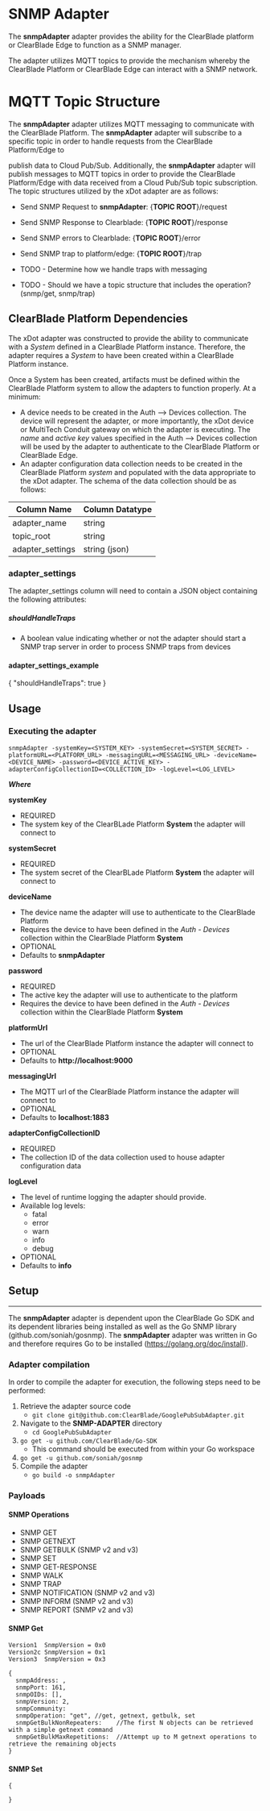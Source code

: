 # SNMP Adapter

The __snmpAdapter__ adapter provides the ability for the ClearBlade platform or ClearBlade Edge to function as a SNMP manager. 

The adapter utilizes MQTT topics to provide the mechanism whereby the ClearBlade Platform or ClearBlade Edge can interact with a SNMP network.

# MQTT Topic Structure
The __snmpAdapter__ adapter utilizes MQTT messaging to communicate with the ClearBlade Platform. The __snmpAdapter__ adapter will subscribe to a specific topic in order to handle requests from the ClearBlade Platform/Edge to 

publish data to Cloud Pub/Sub. Additionally, the __snmpAdapter__ adapter will publish messages to MQTT topics in order to provide the ClearBlade Platform/Edge with data received from a Cloud Pub/Sub topic subscription. The topic structures utilized by the xDot adapter are as follows:

  * Send SNMP Request to __snmpAdapter__: {__TOPIC ROOT__}/request
  * Send SNMP Response to Clearblade: {__TOPIC ROOT__}/response
  * Send SNMP errors to Clearblade: {__TOPIC ROOT__}/error
  * Send SNMP trap to platform/edge: {__TOPIC ROOT__}/trap


 * TODO - Determine how we handle traps with messaging
 * TODO - Should we have a topic structure that includes the operation? (snmp/get, snmp/trap)



## ClearBlade Platform Dependencies
The xDot adapter was constructed to provide the ability to communicate with a _System_ defined in a ClearBlade Platform instance. Therefore, the adapter requires a _System_ to have been created within a ClearBlade Platform instance.

Once a System has been created, artifacts must be defined within the ClearBlade Platform system to allow the adapters to function properly. At a minimum: 

  * A device needs to be created in the Auth --> Devices collection. The device will represent the adapter, or more importantly, the xDot device or MultiTech Conduit gateway on which the adapter is executing. The _name_ and _active key_ values specified in the Auth --> Devices collection will be used by the adapter to authenticate to the ClearBlade Platform or ClearBlade Edge. 
  * An adapter configuration data collection needs to be created in the ClearBlade Platform _system_ and populated with the data appropriate to the xDot adapter. The schema of the data collection should be as follows:


| Column Name      | Column Datatype |
| ---------------- | --------------- |
| adapter_name     | string          |
| topic_root       | string          |
| adapter_settings | string (json)   |

### adapter_settings
The adapter_settings column will need to contain a JSON object containing the following attributes:

##### shouldHandleTraps
* A boolean value indicating whether or not the adapter should start a SNMP trap server in order to process SNMP traps from devices


#### adapter_settings_example
{
  "shouldHandleTraps": true
}

## Usage

### Executing the adapter

`snmpAdapter -systemKey=<SYSTEM_KEY> -systemSecret=<SYSTEM_SECRET> -platformURL=<PLATFORM_URL> -messagingURL=<MESSAGING_URL> -deviceName=<DEVICE_NAME> -password=<DEVICE_ACTIVE_KEY> -adapterConfigCollectionID=<COLLECTION_ID> -logLevel=<LOG_LEVEL>`

   __*Where*__ 

   __systemKey__
  * REQUIRED
  * The system key of the ClearBLade Platform __System__ the adapter will connect to

   __systemSecret__
  * REQUIRED
  * The system secret of the ClearBLade Platform __System__ the adapter will connect to
   
   __deviceName__
  * The device name the adapter will use to authenticate to the ClearBlade Platform
  * Requires the device to have been defined in the _Auth - Devices_ collection within the ClearBlade Platform __System__
  * OPTIONAL
  * Defaults to __snmpAdapter__
   
   __password__
  * REQUIRED
  * The active key the adapter will use to authenticate to the platform
  * Requires the device to have been defined in the _Auth - Devices_ collection within the ClearBlade Platform __System__
   
   __platformUrl__
  * The url of the ClearBlade Platform instance the adapter will connect to
  * OPTIONAL
  * Defaults to __http://localhost:9000__

   __messagingUrl__
  * The MQTT url of the ClearBlade Platform instance the adapter will connect to
  * OPTIONAL
  * Defaults to __localhost:1883__

   __adapterConfigCollectionID__
  * REQUIRED 
  * The collection ID of the data collection used to house adapter configuration data

   __logLevel__
  * The level of runtime logging the adapter should provide.
  * Available log levels:
    * fatal
    * error
    * warn
    * info
    * debug
  * OPTIONAL
  * Defaults to __info__


## Setup
---
The __snmpAdapter__ adapter is dependent upon the ClearBlade Go SDK and its dependent libraries being installed as well as the Go SNMP library (github.com/soniah/gosnmp). The __snmpAdapter__ adapter was written in Go and therefore requires Go to be installed (https://golang.org/doc/install).


### Adapter compilation
In order to compile the adapter for execution, the following steps need to be performed:

 1. Retrieve the adapter source code  
    * ```git clone git@github.com:ClearBlade/GooglePubSubAdapter.git```
 2. Navigate to the __SNMP-ADAPTER__ directory  
    * ```cd GooglePubSubAdapter```
 3. ```go get -u github.com/ClearBlade/Go-SDK```
    * This command should be executed from within your Go workspace
 4. ```go get -u github.com/soniah/gosnmp```
 5. Compile the adapter
    * ```go build -o snmpAdapter```

### Payloads

#### SNMP Operations
 * SNMP GET
 * SNMP GETNEXT
 * SNMP GETBULK (SNMP v2 and v3)
 * SNMP SET
 * SNMP GET-RESPONSE
 * SNMP WALK
 * SNMP TRAP
 * SNMP NOTIFICATION (SNMP v2 and v3)
 * SNMP INFORM (SNMP v2 and v3)
 * SNMP REPORT (SNMP v2 and v3)


#### SNMP Get
	Version1  SnmpVersion = 0x0
	Version2c SnmpVersion = 0x1
	Version3  SnmpVersion = 0x3

```
{
  snmpAddress: ,
  snmpPort: 161,
  snmpOIDs: [],
  snmpVersion: 2,
  snmpCommunity: 
  snmpOperation: "get", //get, getnext, getbulk, set
  snmpGetBulkNonRepeaters:    //The first N objects can be retrieved with a simple getnext command
  snmpGetBulkMaxRepetitions:  //Attempt up to M getnext operations to retrieve the remaining objects
}
```

#### SNMP Set
```
{

}
```

